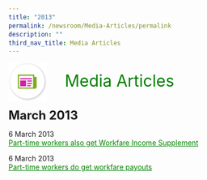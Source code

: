 ```yaml
---
title: "2013"
permalink: /newsroom/Media-Articles/permalink
description: ""
third_nav_title: Media Articles
---
```

<img align="left" src="/images/icons/ico_media_articles.png" class="PressReleaseIcon"><br><font align="center" color="green" size="+3">&nbsp;&nbsp;&nbsp;&nbsp;Media Articles</font>
<br><br><br>
<font size="+2"><b>March 2013</b></font><br>

6 March 2013<br>
<a class="hyperlink" href="https://www.mom.gov.sg/newsroom/press-replies/2013/part-time-workers-also-get-workfare-income-supplem">Part-time workers also get Workfare Income Supplement</a>

6 March 2013<br>
<a class="hyperlink" href="https://www.mom.gov.sg/newsroom/press-replies/2013/part-time-workers-do-get-workfare-payouts
">Part-time workers do get workfare payouts</a>

<style>
img.PressReleaseIcon {
  height: 15%;
  width: 15%;
}
a.hyperlink {
    color:green;
  }
a.hyperlink:hover {
    color:MediumVioletRed;
}
</style>
